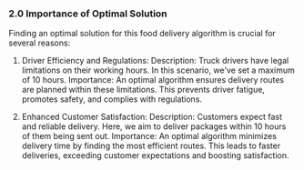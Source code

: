 <h3>2.0 Importance of Optimal Solution</h3>

Finding an optimal solution for this food delivery algorithm is crucial for several reasons:

1. Driver Efficiency and Regulations:
Description: Truck drivers have legal limitations on their working hours. In this scenario, we've set a maximum of 10 hours.
Importance: An optimal algorithm ensures delivery routes are planned within these limitations. This prevents driver fatigue, promotes safety, and complies with regulations.

2. Enhanced Customer Satisfaction:
Description: Customers expect fast and reliable delivery. Here, we aim to deliver packages within 10 hours of them being sent out.
Importance: An optimal algorithm minimizes delivery time by finding the most efficient routes. This leads to faster deliveries, exceeding customer expectations and boosting satisfaction.
